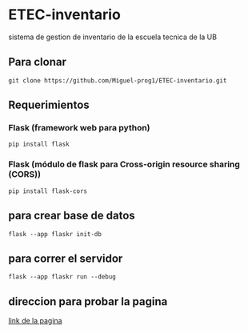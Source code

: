 # ETEC-inventario

sistema de gestion de inventario de la escuela tecnica de la UB

## Para clonar

```
git clone https://github.com/Miguel-prog1/ETEC-inventario.git
```

## Requerimientos

### Flask (framework web para python)

```
pip install flask
```

### Flask (módulo de flask para Cross-origin resource sharing (CORS))

```
pip install flask-cors
```

## para crear base de datos

```
flask --app flaskr init-db
```

## para correr el servidor

```
flask --app flaskr run --debug
```

## direccion para probar la pagina

[link de la pagina](http://127.0.0.1:5000/)
